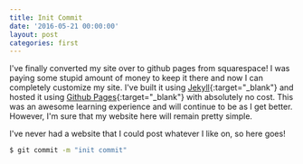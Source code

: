```yaml
---
title: Init Commit
date: '2016-05-21 00:00:00'
layout: post
categories: first
---
```


I've finally converted my site over to github pages from squarespace! I was paying some stupid amount of money to keep it there and now I can completely customize my site. I've built it using [Jekyll](http://jekyllrb.com/){:target="_blank"} and hosted it using [Github Pages](https://pages.github.com/){:target="_blank"} with absolutely no cost. This was an awesome learning experience and will continue to be as I get better. However, I'm sure that my website here will remain pretty simple.

I've never had a website that I could post whatever I like on, so here goes!

```bash
$ git commit -m "init commit"
```